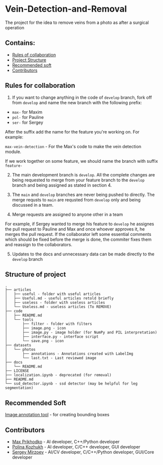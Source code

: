 # Vein-Detection-and-Removal
The project for the idea to remove veins from a photo as after a surgical operation

## Contains:

- [Rules of collaboration](#rules)
- [Project Structure](#structure)
- [Recommended soft](#recommend)
- [Contributors](#thanks)

<a name="rules"/>

## Rules for collaboration

1) If you want to change anything in the code of `develop` branch, fork off from `develop` and name the new branch with the following prefix:

- `max-` for Maxim
- `pol-` for Pauline
- `ser-` for Sergey

After the suffix add the name for the feature you're working on. For example:

`max-vein-detection` - For the Max's code to make the vein detection module.

If we work together on some feature, we should name the branch with suffix `feature-`

2) The main development branch is `develop`. All the complete changes are being requested to merge from your feature branch to the `develop` branch and being assigned as stated in section 4.

3) The `main` and `develop` branches are never being pushed to directly. The merge requsts to `main` are requsted from `develop` only and being discussed in a team.

4) Merge requests are assigned to anyone other in a team

  For example, if Sergey wanted to merge his feature to `develop` he assignes the pull request to Pauline and Max and once whoever approves it, he merges the pull request. If the collaborator left some essential comments which should be fixed before the merge is done, the commiter fixes them and reassign to the collaborators.

5) Updates to the docs and unnecessary data can be made directly to the `develop` branch

<a name="structure"/>

## Structure of project
    
    .
    ├── articles
    │   ├── useful - folder with useful articles
    │   ├── Useful.md - useful articles retold briefly
    │   ├── useless - folder with useless articles
    │   └── Useless.md - useless articles (To REMOVE)
    ├── code
    │   ├── README.md
    │   └── tools
    │       ├── filter - folder with filters
    │       ├── image.png - icon
    │       ├── image.py - image holder (for NumPy and PIL interpretation)
    │       ├── interface.py - interface script
    │       └── save.png - icon
    ├── datasets
    │   └── photos
    │       ├── annotations - Annotations created with LabelImg
    │       └── last.txt - Last reviewed image
    ├── docs
    │   └── README.md
    ├── LICENSE
    ├── localization.ipynb - deprecated (for removal)
    ├── README.md
    └── ssd_detector.ipynb - ssd detector (may be helpful for leg segmentation)

## Recommended Soft

<a name="recommend"/>

[Image annotation tool](https://github.com/tzutalin/labelImg) - for creating bounding boxes

<a name="thanks"/>

## Contributors

- [Max Prikhodko](https://github.com/max-prihodko) - AI developer, C++/Python developer
- [Polina Kozhukh](https://github.com/PolinaRise) - AI developer, C/C++ developer, GUI developer
- [Sergey Mirzoev](https://github.com/Mr-S-Mirzoev) - AI/CV developer, C/C++/Python developer, GUI/Core developer
